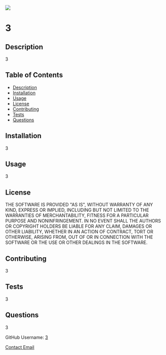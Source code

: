 ![](https://img.shields.io/github/license/rhanciles/Professional-README-Generator?label=Provider)

# 3


## Description

3


## Table of Contents

- [Description](#description) 
- [Installation](#installation) 
- [Usage](#usage)
- [License](#license)
- [Contributing](#contributing)
- [Tests](#tests)
- [Questions](#questions)


## Installation

3


## Usage

3


## License

THE SOFTWARE IS PROVIDED "AS IS", WITHOUT WARRANTY OF ANY KIND, EXPRESS OR IMPLIED, INCLUDING BUT NOT LIMITED TO THE WARRANTIES OF MERCHANTABILITY, FITNESS FOR A PARTICULAR PURPOSE AND NONINFRINGEMENT. IN NO EVENT SHALL THE AUTHORS OR COPYRIGHT HOLDERS BE LIABLE FOR ANY CLAIM, DAMAGES OR OTHER LIABILITY, WHETHER IN AN ACTION OF CONTRACT, TORT OR OTHERWISE, ARISING FROM, OUT OF OR IN CONNECTION WITH THE SOFTWARE OR THE USE OR OTHER DEALINGS IN THE SOFTWARE.


## Contributing

3


## Tests

3


## Questions

3

GitHub Username: [3](3)

[Contact Email](3)